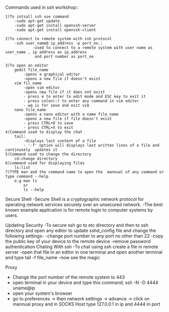 Commands used in ssh workshop::

	1)To intsall ssh use command 
		-sudo apt-get update
		-sudo apt-get install openssh-server
		-sudo apt-get install openssh-client
		
	2)To connect to remote system with ssh protocol
		-ssh user_name@ ip_address -p port_no.:
				-used to connect to a remote system with user name as user_name , ip address as ip_address
				 and port number as port_no

	3)To open an editor
		gedit file_name
			-opens a graphical editor
			-opens a new file if doesn't exist
		vim fil_name 
			-open vim editor 
			-opens new file if it does not exist 
			- press e to enter to edit mode and ESC key to exit it
			- press colon(:) to enter any command in vim editor
			- wq is for save and exit vim
		nano file_name 
			-opens a nano editor with a name file_name
			-opens a new file if file doesn't exist
			- press CTRL+O to save
			- press CTRL+X to exit
	4)Command used to display the chat
		tail:
			-displays last content of a file
			- '-f' option will displays last written lines of a file and  continusely  updates it
	5)Command used to change the directory	
		cd:change directory
	6)command used for displaying files
		ls:list
	7)TYPE man and the command name to open the  mannual of any command or type command --help
		e.g man ls 
			or
		    ls --help
		
Secure Shell
-Secure Shell is a cryptographic network protocol for operating network services securely over an unsecured network.
-The best known example application is for remote login to computer systems by users.	

Updating Security
-To secure ssh go to etc directory and then to ssh directory and open any editor to update sshd_config file and change the following settings-
	-change port number to any port no other than 22
	-copy the public key of your device to the remote device 
	-remove password authentication
Chating With ssh
-To chat using ssh create a file in remote server
-open that file in an editor in one terminal and open another terminal and type tail -f file_name
-now see the magic

Proxy 
- Change the port number of the remote system to 443
- open terminal in your device and type this command;
			ssh -N -D 4444 uname@ip 
- open your system's browser 
- go to preferences -> then network settings -> advance -> click on mannual proxy and in SOCKS Host type 127.0.0.1 in ip and 4444 in port
